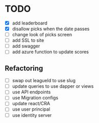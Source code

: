 # TODO

- [x] add leaderboard
- [x] disallow picks when the date passes
- [ ] change look of picks screen
- [ ] add SSL to site
- [ ] add swagger
- [ ] add azure function to update scores

## Refactoring

- [ ] swap out leagueId to use slug
- [ ] update queries to use dapper or views
- [ ] use API endpoints
- [ ] use Migration configs
- [ ] update react/CRA
- [ ] use user principal
- [ ] use identity server
